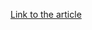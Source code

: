 [Link to the article](https://thehackernews.com/2025/01/unsecured-tunneling-protocols-expose-42.html)
